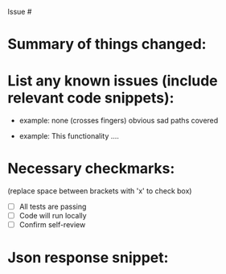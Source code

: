 Issue # 

# Summary of things changed:

# List any known issues (include relevant code snippets):

-  example: none (crosses fingers) obvious sad paths covered

- example: This functionality ....

# Necessary checkmarks: 
(replace space between brackets with 'x' to check box)

- [ ]  All tests are passing
- [ ]  Code will run locally
- [ ]  Confirm self-review

# Json response snippet:
